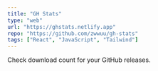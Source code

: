```yaml
---
title: "GH Stats"
type: "web"
url: "https://ghstats.netlify.app"
repo: "https://github.com/zwwuu/gh-stats"
tags: ["React", "JavaScript", "Tailwind"]
---
```


Check download count for your GitHub releases.
